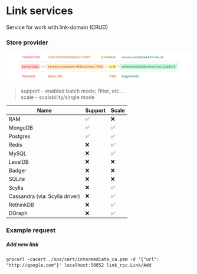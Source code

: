 # Link services

Service for work with link-domain (CRUD)

### Store provider

![URI FORMAT](URI_FORMAT.png)

> support - enabled batch mode; filter, etc...  
> scale - scalability/single mode

| Name                            | Support   | Scale    |
|---------------------------------|-----------|----------|
| RAM                             | ✅         | ❌       |
| MongoDB                         | ✅         | ✅       |
| Postgres                        | ✅         | ✅       |
| Redis                           | ❌         | ✅       |
| MySQL                           | ❌         | ✅       |
| LevelDB                         | ❌         | ❌       |
| Badger                          | ❌         | ❌       |
| SQLite                          | ❌         | ❌       |
| Scylla                          | ❌         | ✅       |
| Сassandra (via: Scylla driver)  | ❌         | ✅       |
| RethinkDB                       | ❌         | ✅       |
| DGraph                          | ❌         | ✅       |

### Example request

##### Add new link
```
grpcurl -cacert ./ops/cert/intermediate_ca.pem -d '{"url": "http://google.com"}' localhost:50052 link_rpc.Link/Add
```

